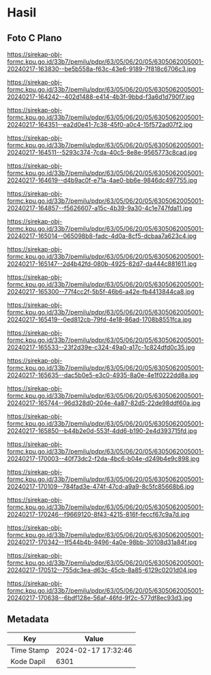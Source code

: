# Hasil

## Foto C Plano

https://sirekap-obj-formc.kpu.go.id/33b7/pemilu/pdpr/63/05/06/20/05/6305062005001-20240217-163830--be5b558a-f63c-43e6-9189-7f818c6706c3.jpg

https://sirekap-obj-formc.kpu.go.id/33b7/pemilu/pdpr/63/05/06/20/05/6305062005001-20240217-164242--402d1488-e414-4b3f-9bbd-f3a6d1d790f7.jpg

https://sirekap-obj-formc.kpu.go.id/33b7/pemilu/pdpr/63/05/06/20/05/6305062005001-20240217-164351--ea2d0e41-7c38-45f0-a0c4-15f572ad07f2.jpg

https://sirekap-obj-formc.kpu.go.id/33b7/pemilu/pdpr/63/05/06/20/05/6305062005001-20240217-164511--5293c374-7cda-40c5-8e8e-9565773c8cad.jpg

https://sirekap-obj-formc.kpu.go.id/33b7/pemilu/pdpr/63/05/06/20/05/6305062005001-20240217-164619--d4b9ac0f-e71a-4ae0-bb6e-9846dc497755.jpg

https://sirekap-obj-formc.kpu.go.id/33b7/pemilu/pdpr/63/05/06/20/05/6305062005001-20240217-164857--f5626607-a15c-4b39-9a30-4c1e747fda11.jpg

https://sirekap-obj-formc.kpu.go.id/33b7/pemilu/pdpr/63/05/06/20/05/6305062005001-20240217-165014--065098b8-fadc-4d0a-8cf5-dcbaa7a623c4.jpg

https://sirekap-obj-formc.kpu.go.id/33b7/pemilu/pdpr/63/05/06/20/05/6305062005001-20240217-165147--2d4b42fd-080b-4925-82d7-da444c881611.jpg

https://sirekap-obj-formc.kpu.go.id/33b7/pemilu/pdpr/63/05/06/20/05/6305062005001-20240217-165300--77f4cc2f-5b5f-46b6-a42e-fb4413844ca8.jpg

https://sirekap-obj-formc.kpu.go.id/33b7/pemilu/pdpr/63/05/06/20/05/6305062005001-20240217-165419--0ed812cb-79fd-4e18-86ad-1708b8551fca.jpg

https://sirekap-obj-formc.kpu.go.id/33b7/pemilu/pdpr/63/05/06/20/05/6305062005001-20240217-165533--23f2d39e-c324-49a0-a17c-1c824dfd0c35.jpg

https://sirekap-obj-formc.kpu.go.id/33b7/pemilu/pdpr/63/05/06/20/05/6305062005001-20240217-165635--dac5b0e5-e3c0-4935-8a0e-4e1f0222dd8a.jpg

https://sirekap-obj-formc.kpu.go.id/33b7/pemilu/pdpr/63/05/06/20/05/6305062005001-20240217-165744--96d328d0-204e-4a87-82d5-22de98ddf60a.jpg

https://sirekap-obj-formc.kpu.go.id/33b7/pemilu/pdpr/63/05/06/20/05/6305062005001-20240217-165850--b44b2e0d-553f-4dd6-b190-2e4d393715fd.jpg

https://sirekap-obj-formc.kpu.go.id/33b7/pemilu/pdpr/63/05/06/20/05/6305062005001-20240217-170003--40f73dc2-f2da-4bc6-b04e-d249b4e9c898.jpg

https://sirekap-obj-formc.kpu.go.id/33b7/pemilu/pdpr/63/05/06/20/05/6305062005001-20240217-170109--784fad3e-474f-47cd-a9a9-8c5fc85668b6.jpg

https://sirekap-obj-formc.kpu.go.id/33b7/pemilu/pdpr/63/05/06/20/05/6305062005001-20240217-170246--f9669120-8f43-4215-816f-feccf67c9a7d.jpg

https://sirekap-obj-formc.kpu.go.id/33b7/pemilu/pdpr/63/05/06/20/05/6305062005001-20240217-170342--1f544b4b-9496-4a0e-98bb-30108d31a84f.jpg

https://sirekap-obj-formc.kpu.go.id/33b7/pemilu/pdpr/63/05/06/20/05/6305062005001-20240217-170512--755dc3ea-d63c-45cb-8a85-6129c0201d04.jpg

https://sirekap-obj-formc.kpu.go.id/33b7/pemilu/pdpr/63/05/06/20/05/6305062005001-20240217-170638--6bdf128e-56af-46fd-9f2c-577df8ec93d3.jpg


## Metadata

| Key        | Value               |
| ---------- | ------------------- |
| Time Stamp | 2024-02-17 17:32:46 |
| Kode Dapil | 6301                |



